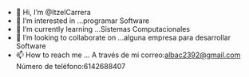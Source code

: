 - 👋 Hi, I’m @ItzelCarrera
- 👀 I’m interested in ...programar Software 
- 🌱 I’m currently learning ...Sistemas Computacionales 
- 💞️ I’m looking to collaborate on ...alguna empresa para desarrollar Software 
- 📫 How to reach me ... 
A través de mi correo:albac2392@gmail.com
Número de teléfono:6142688407


<!---
ItzelCarrera/ItzelCarrera is a ✨ special ✨ repository because its `README.md` (this file) appears on your GitHub profile.
You can click the Preview link to take a look at your changes.
--->
